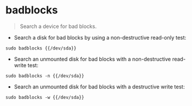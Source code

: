 # badblocks

> Search a device for bad blocks.

- Search a disk for bad blocks by using a non-destructive read-only test:

`sudo badblocks {{/dev/sda}}`

- Search an unmounted disk for bad blocks with a non-destructive read-write test:

`sudo badblocks -n {{/dev/sda}}`

- Search an unmounted disk for bad blocks with a destructive write test:

`sudo badblocks -w {{/dev/sda}}`
